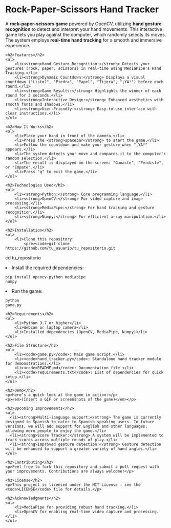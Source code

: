 <h1>Rock-Paper-Scissors Hand Tracker</h1>
    <p>
        A <strong>rock-paper-scissors game</strong> powered by OpenCV, utilizing <strong>hand gesture recognition</strong> to detect and interpret your hand movements. 
        This interactive game lets you play against the computer, which randomly selects its moves. The system employs <strong>real-time hand tracking</strong> for a smooth and immersive experience.
    </p>

    <h2>Features</h2>
    <ul>
        <li><strong>Hand Gesture Recognition:</strong> Detects your gestures (rock, paper, scissors) in real-time using MediaPipe's Hand Tracking.</li>
        <li><strong>Dynamic Countdown:</strong> Displays a visual countdown ("Listo?", "Piedra", "Papel", "Tijera", "¡YA!") before each round.</li>
        <li><strong>Game Results:</strong> Highlights the winner of each round for 3 seconds.</li>
        <li><strong>Interactive Design:</strong> Enhanced aesthetics with smooth fonts and shadows.</li>
        <li><strong>User-Friendly:</strong> Easy-to-use interface with clear instructions.</li>
    </ul>

    <h2>How It Works</h2>
    <ol>
        <li>Place your hand in front of the camera.</li>
        <li>Press the <strong>spacebar</strong> to start the game.</li>
        <li>Follow the countdown and make your gesture when "¡YA!" appears.</li>
        <li>The system detects your move and compares it to the computer's random selection.</li>
        <li>The result is displayed on the screen: "Ganaste", "Perdiste", or "Empate".</li>
        <li>Press "q" to exit the game.</li>
    </ol>

    <h2>Technologies Used</h2>
    <ul>
        <li><strong>Python:</strong> Core programming language.</li>
        <li><strong>OpenCV:</strong> For video capture and image processing.</li>
        <li><strong>MediaPipe:</strong> For hand tracking and gesture recognition.</li>
        <li><strong>Numpy:</strong> For efficient array manipulation.</li>
    </ul>

    <h2>Installation</h2>
    <ol>
        <li>Clone this repository:
            <pre><code>git clone https://github.com/tu_usuario/tu_repositorio.git
cd tu_repositorio</code></pre>
        </li>
        <li>Install the required dependencies:
            <pre><code>pip install opencv-python mediapipe numpy</code></pre>
        </li>
        <li>Run the game:
            <pre><code>python game.py</code></pre>
        </li>
    </ol>

    <h2>Requirements</h2>
    <ul>
        <li>Python 3.7 or higher</li>
        <li>Webcam or laptop camera</li>
        <li>Installed dependencies (OpenCV, MediaPipe, Numpy)</li>
    </ul>

    <h2>File Structure</h2>
    <ul>
        <li><code>game.py</code>: Main game script.</li>
        <li><code>hand_tracker.py</code>: Standalone hand tracker module for demonstrations.</li>
        <li><code>README.md</code>: Documentation file.</li>
        <li><code>requirements.txt</code>: List of dependencies for quick setup.</li>
    </ul>

    <h2>Demo</h2>
    <p>Here’s a quick look at the game in action:</p>
    <p><em>(Insert a GIF or screenshots of the game)</em></p>

    <h2>Upcoming Improvements</h2>
    <ul>
      <li><strong>Multi-language support:</strong> The game is currently designed in Spanish to cater to Spanish-speaking users. In future versions, we will add support for English and other languages, allowing more people to enjoy the game.</li>
      <li><strong>Score Tracker:</strong> A system will be implemented to track scores across multiple rounds of play.</li>
      <li><strong>Improved gesture detection:</strong> Gesture detection will be enhanced to support a greater variety of hand angles.</li>
    </ul>

    <h2>Contributing</h2>
    <p>Feel free to fork this repository and submit a pull request with your improvements. Contributions are always welcome!</p>

    <h2>License</h2>
    <p>This project is licensed under the MIT License - see the <code>LICENSE</code> file for details.</p>

    <h2>Acknowledgments</h2>
    <ul>
        <li>MediaPipe for providing robust hand tracking.</li>
        <li>OpenCV for enabling real-time video capture and processing.</li>
    </ul>
</body>
</html>

